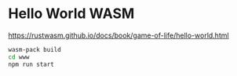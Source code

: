 # Hello World WASM

<https://rustwasm.github.io/docs/book/game-of-life/hello-world.html>

```sh
wasm-pack build
cd www
npm run start
```
